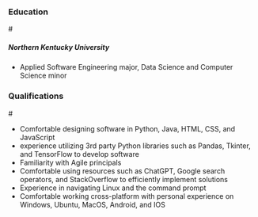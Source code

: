 <h3>Education</h3>
#
<h5>Northern Kentucky University</h5>
<ul>
  <li>Applied Software Engineering major, Data Science and Computer Science minor</li>
</ul>
<h3>Qualifications</h3>
#<ul>
  <li>Comfortable designing software in Python, Java, HTML, CSS, and JavaScript</li>
  <li>experience utilizing 3rd party Python libraries such as Pandas, Tkinter, and TensorFlow to develop software</li>
  <li>Familiarity with Agile principals</li>
  <li>Comfortable using resources such as ChatGPT, Google search operators, and StackOverflow to efficiently implement solutions</li>
  <li>Experience in navigating Linux and the command prompt</li>
  <li>Comfortable working cross-platform with personal experience on Windows, Ubuntu, MacOS, Android, and IOS</li>



  
</ul>
<!--
**lukenorberg/lukenorberg** is a ✨ _special_ ✨ repository because its `README.md` (this file) appears on your GitHub profile.

Here are some ideas to get you started:

- 🔭 I’m currently working on ...
- 🌱 I’m currently learning ...
- 👯 I’m looking to collaborate on ...
- 🤔 I’m looking for help with ...
- 💬 Ask me about ...
- 📫 How to reach me: ...
- 😄 Pronouns: ...
- ⚡ Fun fact: ...
-->
